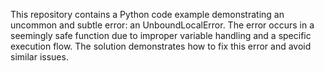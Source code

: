 This repository contains a Python code example demonstrating an uncommon and subtle error: an UnboundLocalError.  The error occurs in a seemingly safe function due to improper variable handling and a specific execution flow. The solution demonstrates how to fix this error and avoid similar issues.